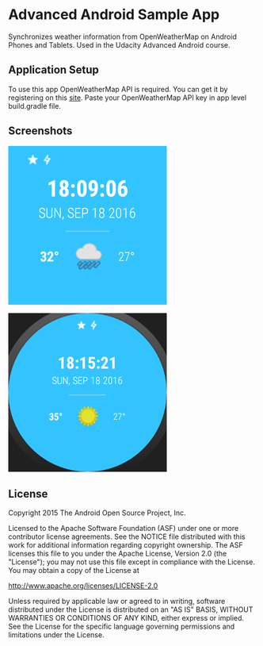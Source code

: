 Advanced Android Sample App
===================================

Synchronizes weather information from OpenWeatherMap on Android Phones and Tablets. Used in the Udacity Advanced Android course.

Application Setup
--------------
To use this app OpenWeatherMap API is required. You can get it by registering on this [site](https://openweathermap.org/).
Paste your OpenWeatherMap API key in app level build.gradle file.

Screenshots
----------
![picture alt](https://github.com/sachins1211/Go-Ubiquitous/blob/master/square.png "square watch")

![picture alt](https://github.com/sachins1211/Go-Ubiquitous/blob/master/round.png "round watch")

License
-------
Copyright 2015 The Android Open Source Project, Inc.

Licensed to the Apache Software Foundation (ASF) under one or more contributor
license agreements.  See the NOTICE file distributed with this work for
additional information regarding copyright ownership.  The ASF licenses this
file to you under the Apache License, Version 2.0 (the "License"); you may not
use this file except in compliance with the License.  You may obtain a copy of
the License at

http://www.apache.org/licenses/LICENSE-2.0

Unless required by applicable law or agreed to in writing, software
distributed under the License is distributed on an "AS IS" BASIS, WITHOUT
WARRANTIES OR CONDITIONS OF ANY KIND, either express or implied.  See the
License for the specific language governing permissions and limitations under
the License.

